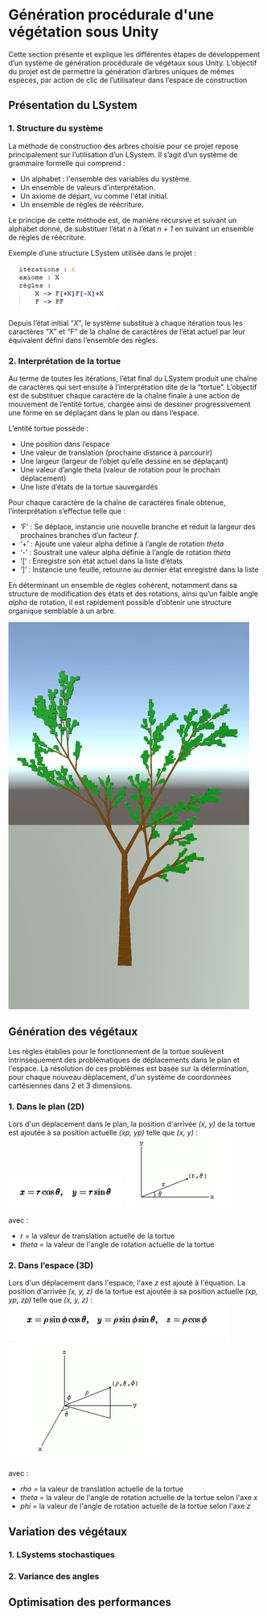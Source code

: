 # Génération procédurale d'une végétation sous Unity

Cette section présente et explique les différentes étapes de développement d’un système de génération procédurale de végétaux sous Unity. L’objectif du projet est de permettre la génération d’arbres uniques de mêmes espèces, par action de clic de l’utilisateur dans l’espace de construction

## Présentation du LSystem
### 1. Structure du système
La méthode de construction des arbres choisie pour ce projet repose principalement sur l’utilisation d’un LSystem. Il s’agit d’un système de grammaire formelle qui comprend :
* Un alphabet :  l'ensemble des variables du système.
* Un ensemble de valeurs d’interprétation.
* Un axiome de départ, vu comme l'état initial.
* Un ensemble de règles de réécriture.

Le principe de cette méthode est, de manière récursive et suivant un alphabet donné, de substituer l’état *n* à l’état *n + 1* en suivant un ensemble de règles de réécriture. 

Exemple d’une structure LSystem utilisée dans le projet : 

![Règles 2D](https://github.com/vclimpont/plant-generation/blob/main/Images/regles2d.PNG)

Depuis l’état initial “*X*”, le système substitue à chaque itération tous les caractères “X” et “F” de la chaîne de caractères de l’état actuel par leur équivalent défini dans l’ensemble des règles. 

### 2. Interprétation de la tortue

Au terme de toutes les itérations, l’état final du LSystem produit une chaîne de caractères qui sert ensuite à l’interprétation dite de la “tortue”. L’objectif est de substituer chaque caractère de la chaîne finale à une action de mouvement de l’entité tortue, chargée ainsi de dessiner progressivement une forme en se déplaçant dans le plan ou dans l’espace. 

L’entité tortue possède :
* Une position dans l’espace
* Une valeur de translation (prochaine distance à parcourir)
* Une largeur (largeur de l’objet qu’elle dessine en se déplaçant)
* Une valeur d’angle theta (valeur de rotation pour le prochain déplacement)
* Une liste d’états de la tortue sauvegardés

Pour chaque caractère de la chaîne de caractères finale obtenue, l’interprétation s’effectue telle que :
* ‘F’ : Se déplace, instancie une nouvelle branche et réduit la largeur des prochaines branches d’un facteur *f*.
* ‘+’ : Ajoute une valeur alpha définie à l’angle de rotation *theta*
* ‘-’ : Soustrait une valeur alpha définie à l’angle de rotation *theta*
* ‘[‘ : Enregistre son état actuel dans la liste d’états
* ‘]’ : Instancie une feuille, retourne au dernier état enregistré dans la liste

En déterminant un ensemble de règles cohérent, notamment dans sa structure de modification des états et des rotations, ainsi qu’un faible angle *alpha* de rotation, il est rapidement possible d’obtenir une structure organique semblable à un arbre.

![Arbre 2D](https://github.com/vclimpont/plant-generation/blob/main/Images/arbre2d.PNG)

## Génération des végétaux
Les règles établies pour le fonctionnement de la tortue soulèvent intrinsèquement des problématiques de déplacements dans le plan et l'espace. La résolution de ces problèmes est basée sur la détermination, pour chaque nouveau déplacement, d'un système de coordonnées cartésiennes dans 2 et 3 dimensions.
### 1. Dans le plan (2D)
Lors d'un déplacement dans le plan, la position d'arrivée *(x, y)* de la tortue est ajoutée à sa position actuelle *(xp, yp)* telle que *(x, y)* :
![Coords 2D](https://github.com/vclimpont/plant-generation/blob/main/Images/coord2d.PNG)
![Plane](https://github.com/vclimpont/plant-generation/blob/main/Images/plane.PNG)

avec : 
* *r* = la valeur de translation actuelle de la tortue
* *theta* = la valeur de l'angle de rotation actuelle de la tortue
### 2. Dans l’espace (3D)
Lors d'un déplacement dans l'espace, l'axe *z* est ajouté à l'équation. La position d'arrivée *(x, y, z)* de la tortue est ajoutée à sa position actuelle *(xp, yp, zp)* telle que *(x, y, z)* :
![Coords 3D](https://github.com/vclimpont/plant-generation/blob/main/Images/coord3d.PNG)
![Space](https://github.com/vclimpont/plant-generation/blob/main/Images/space.PNG)

avec :
* *rho* = la valeur de translation actuelle de la tortue
* *theta* = la valeur de l'angle de rotation actuelle de la tortue selon l'axe *x*
* *phi* = la valeur de l'angle de rotation actuelle de la tortue selon l'axe *z*
## Variation des végétaux
### 1. LSystems stochastiques
### 2. Variance des angles
## Optimisation des performances
